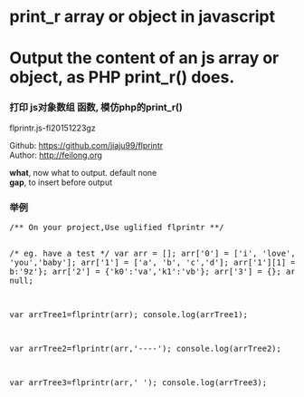 # print_r array or object in javascript
<h1>Output the content of an js array or object, as PHP print_r() does.</h1>
<h3>打印 js对象数组 函数, 模仿php的print_r()</h3>
<p>flprintr.js-fl20151223gz</p>

<p>
Github: <a href="https://github.com/jiaju99/flprintr" target="_blank">https://github.com/jiaju99/flprintr</a><br>
Author: <a href="http://feilong.org" target="_blank">http://feilong.org</a></p>
<p><b>what</b>, now what to output. default none<br>
<b>gap</b>,  to insert before output</p>


<h3>举例</h3>
<pre>
/** On your project,Use uglified flprintr **/

/* eg. have a test */
var arr = [];
arr['0'] = ['i', 'love', 'you','baby'];
arr['1'] = ['a', 'b', 'c','d'];
arr['1'][1] = {a:'6y', b:'9z'};
arr['2'] = {'k0':'va','k1':'vb'};
arr['3'] = {};
arr['4'] = null;

var arrTree1=flprintr(arr);
console.log(arrTree1);

var arrTree2=flprintr(arr,'----');
console.log(arrTree2);

var arrTree3=flprintr(arr,'    ');
console.log(arrTree3);
</pre>

